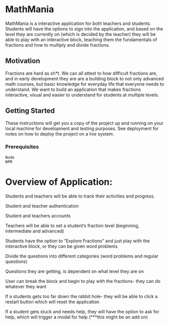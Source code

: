 # MathMania

MathMania is a interactive application for both teachers and students. Students will have the options to sign into the application, and based on the level they are currently on (which is decided by the teacher) they will be able to play with an interactive block, teaching them the fundamentals of fractions and how to multiply and divide fractions.

## Motivation

Fractions are hard as sh*t. We can all attest to how difficult fractions are, and in early development they are are a building block to not only advanced math courses, but basic knowledge for everyday life that everyone needs to understand. We want to build an application that makes fractions interactive, visual and easier to understand for students at multiple levels.

## Getting Started

These instructions will get you a copy of the project up and running on your local machine for development and testing purposes. See deployment for notes on how to deploy the project on a live system.

### Prerequisites

```
Node
NPM
```



# Overview of Application:


Students and teachers will be able to track their activities and progress. 

Student and teacher authentication

Student and teachers accounts

Teachers will be able to set a student’s fraction level (beginning, intermediate and advanced)

Students have the option to “Explore Fractions” and just play with the interactive block, or they can be given word problems

Divide the questions into different categories (word problems and regular questions)

Questions they are getting, is dependent on what level they are on

User can break the block and begin to play with the fractions- they can do whatever they want

If a students gets too far down the rabbit hole- they will be able to click a restart button which will reset the application 

If a student gets stuck and needs help, they will have the option to ask for help, which will trigger a modal for help (***this might be an add on)